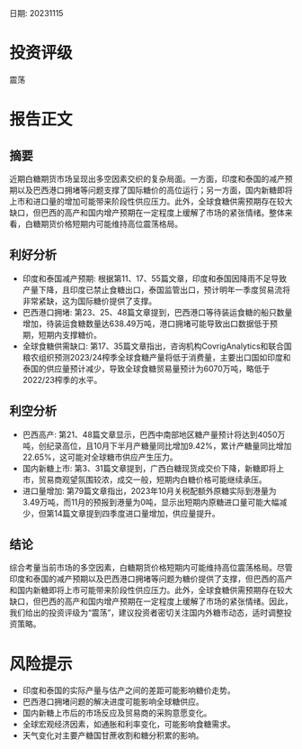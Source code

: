 
日期: 20231115

# 投资评级

震荡

# 报告正文

## 摘要

近期白糖期货市场呈现出多空因素交织的复杂局面。一方面，印度和泰国的减产预期以及巴西港口拥堵等问题支撑了国际糖价的高位运行；另一方面，国内新糖即将上市和进口量的增加可能带来阶段性供应压力。此外，全球食糖供需预期存在较大缺口，但巴西的高产和国内增产预期在一定程度上缓解了市场的紧张情绪。整体来看，白糖期货价格短期内可能维持高位震荡格局。

## 利好分析

* 印度和泰国减产预期: 根据第11、17、55篇文章，印度和泰国因降雨不足导致产量下降，且印度已禁止食糖出口，泰国监管出口，预计明年一季度贸易流将非常紧缺，这为国际糖价提供了支撑。
* 巴西港口拥堵: 第23、25、48篇文章提到，巴西港口等待装运食糖的船只数量增加，待装运食糖数量达638.49万吨，港口拥堵可能导致出口数据低于预期，短期内支撑糖价。
* 全球食糖供需缺口: 第17、35篇文章指出，咨询机构CovrigAnalytics和联合国粮农组织预测2023/24榨季全球食糖产量将低于消费量，主要出口国如印度和泰国的供应量预计减少，导致全球食糖贸易量预计为6070万吨，略低于2022/23榨季的水平。

## 利空分析

* 巴西高产: 第21、48篇文章显示，巴西中南部地区糖产量预计将达到4050万吨，创纪录高位，且10月下半月产糖量同比增加9.42%，累计产糖量同比增加22.65%，这可能对全球糖市供应产生压力。
* 国内新糖上市: 第3、31篇文章提到，广西白糖现货成交价下降，新糖即将上市，贸易商观望氛围较浓，成交一般，短期内白糖价格可能继续承压。
* 进口量增加: 第79篇文章指出，2023年10月关税配额外原糖实际到港量为3.49万吨，而11月的预报到港量为0吨，显示出短期内原糖进口量可能大幅减少，但第14篇文章提到四季度进口量增加，供应量提升。

## 结论

综合考量当前市场的多空因素，白糖期货价格短期内可能维持高位震荡格局。尽管印度和泰国的减产预期以及巴西港口拥堵等问题为糖价提供了支撑，但巴西的高产和国内新糖即将上市可能带来阶段性供应压力。此外，全球食糖供需预期存在较大缺口，但巴西的高产和国内增产预期在一定程度上缓解了市场的紧张情绪。因此，我们给出的投资评级为“震荡”，建议投资者密切关注国内外糖市动态，适时调整投资策略。

# 风险提示

* 印度和泰国的实际产量与估产之间的差距可能影响糖价走势。
* 巴西港口拥堵问题的解决进度可能影响全球糖供应。
* 国内新糖上市后的市场反应及贸易商的采购意愿变化。
* 全球宏观经济因素，如通胀和利率变化，可能影响食糖需求。
* 天气变化对主要产糖国甘蔗收割和糖分积累的影响。
